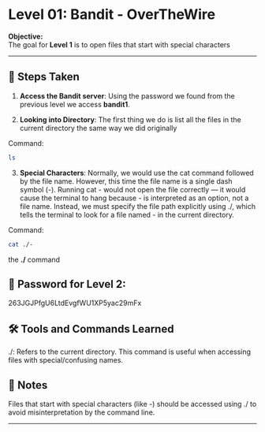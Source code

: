# Level 01: Bandit - OverTheWire

**Objective:**  
The goal for **Level 1** is to open files that start with special characters

---

## 📝 Steps Taken
1. **Access the Bandit server**:
Using the password we found from the previous level we access **bandit1**.

2. **Looking into Directory**:
The first thing we do is list all the files in the current directory the same way we did originally

  Command:
   ```bash
   ls
```
3. **Special Characters**:
Normally, we would use the cat command followed by the file name. However, this time the file name is a single dash symbol (-).
Running cat - would not open the file correctly — it would cause the terminal to hang because - is interpreted as an option, not a file name.
Instead, we must specify the file path explicitly using ./, which tells the terminal to look for a file named - in the current directory.

Command:
   ```bash
   cat ./-
```
the **./** command 


## 🔑 Password for Level 2:
263JGJPfgU6LtdEvgfWU1XP5yac29mFx

## 🛠️ Tools and Commands Learned
./: Refers to the current directory. This command is useful when accessing files with special/confusing names.

## 📝 Notes
Files that start with special characters (like -) should be accessed using ./ to avoid misinterpretation by the command line.

---

   
   

